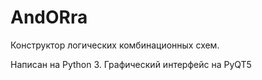# AndORra
Конструктор логических комбинационных схем.

Написан на Python 3.
Графический интерфейс на PyQT5
